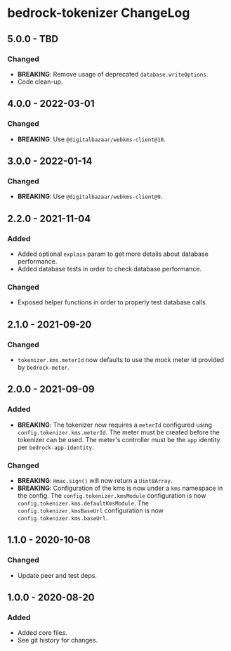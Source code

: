 # bedrock-tokenizer ChangeLog

## 5.0.0 - TBD

### Changed
- **BREAKING**: Remove usage of deprecated `database.writeOptions`.
- Code clean-up.

## 4.0.0 - 2022-03-01

### Changed
- **BREAKING**: Use `@digitalbazaar/webkms-client@10`.

## 3.0.0 - 2022-01-14

### Changed
- **BREAKING**: Use `@digitalbazaar/webkms-client@9`.

## 2.2.0 - 2021-11-04

### Added
- Added optional `explain` param to get more details about database performance.
- Added database tests in order to check database performance.

### Changed
- Exposed helper functions in order to properly test database calls.

## 2.1.0 - 2021-09-20

### Changed
- `tokenizer.kms.meterId` now defaults to use the mock meter id provided by
  `bedrock-meter`.

## 2.0.0 - 2021-09-09

### Added
- **BREAKING**: The tokenizer now requires a `meterId` configured using
  `config.tokenizer.kms.meterId`. The meter must be created before the tokenizer
  can be used. The meter's controller must be the `app` identity per
  `bedrock-app-identity`.

### Changed
- **BREAKING**: `Hmac.sign()` will now return a `Uint8Array`.
- **BREAKING**: Configuration of the kms is now under a `kms` namespace in the
  config. The `config.tokenizer.kmsModule` configuration is now
  `config.tokenizer.kms.defaultKmsModule`. The `config.tokenizer.kmsBaseUrl`
  configuration is now `config.tokenizer.kms.baseUrl`.

## 1.1.0 - 2020-10-08

### Changed
- Update peer and test deps.

## 1.0.0 - 2020-08-20

### Added
- Added core files.
- See git history for changes.
